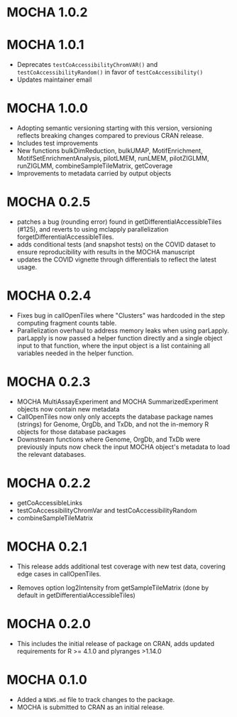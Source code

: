 # MOCHA 1.0.2

# MOCHA 1.0.1

* Deprecates `testCoAccessibilityChromVAR()` and `testCoAccessibilityRandom()` in favor of `testCoAccessibility()`
* Updates maintainer email

# MOCHA 1.0.0

* Adopting semantic versioning starting with this version, versioning reflects breaking changes compared to previous CRAN release.
* Includes test improvements
* New functions bulkDimReduction, bulkUMAP, MotifEnrichment, MotifSetEnrichmentAnalysis, pilotLMEM, runLMEM, pilotZIGLMM, runZIGLMM, combineSampleTileMatrix, getCoverage
* Improvements to metadata carried by output objects

# MOCHA 0.2.5

* patches a bug (rounding error) found in getDifferentialAccessibleTiles (#125), and reverts to using mclapply parallelization forgetDifferentialAccessibleTiles.
* adds conditional tests (and snapshot tests) on the COVID dataset to ensure reproducibility with results in the MOCHA manuscript
* updates the COVID vignette through differentials to reflect the latest usage.

# MOCHA 0.2.4

* Fixes bug in callOpenTiles where "Clusters" was hardcoded in the step computing fragment counts table.
* Parallelization overhaul to address memory leaks when using parLapply. parLapply is now passed a helper function directly and a single object input to that function, where the input object is a list containing all variables needed in the helper function.

# MOCHA 0.2.3

* MOCHA MultiAssayExperiment and MOCHA SummarizedExperiment objects now contain new metadata 
* CallOpenTiles now only only accepts the database package names (strings) for Genome, OrgDb, and TxDb, and not the in-memory R objects for those database packages
* Downstream functions where Genome, OrgDb, and TxDb were previously inputs now check the input MOCHA object's metadata to load the relevant databases.

# MOCHA 0.2.2

* getCoAccessibleLinks
* testCoAccessibilityChromVar and testCoAccessibilityRandom
* combineSampleTileMatrix

# MOCHA 0.2.1

* This release adds additional test coverage with new test data, covering edge cases in callOpenTiles.

* Removes option log2Intensity from getSampleTileMatrix (done by default in getDifferentialAccessibleTiles)

# MOCHA 0.2.0

* This includes the initial release of package on CRAN, adds updated requirements for R >= 4.1.0 and plyranges >1.14.0

# MOCHA 0.1.0

* Added a `NEWS.md` file to track changes to the package.
* MOCHA is submitted to CRAN as an initial release.
